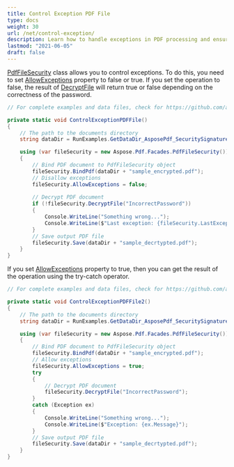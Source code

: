 ```yaml
---
title: Control Exception PDF File
type: docs
weight: 30
url: /net/control-exception/
description: Learn how to handle exceptions in PDF processing and ensure smooth operations while working with PDFs using Aspose.PDF in .NET.
lastmod: "2021-06-05"
draft: false
---
```

<script type="application/ld+json">
{
    "@context": "https://schema.org",
    "@type": "TechArticle",
    "headline": "Control Exception PDF File",
    "alternativeHeadline": "Manage PDF Exception Handling with New Security Control",
    "abstract": "The Control Exception feature in the PdfFileSecurity class allows you to manage error handling when decrypting PDF files by toggling the AllowExceptions property. Users can choose between receiving boolean results for decryption success or utilizing try-catch blocks for comprehensive exception management, enhancing flexibility and control over PDF security operations",
    "author": {
        "@type": "Person",
        "name": "Anastasiia Holub",
        "givenName": "Anastasiia",
        "familyName": "Holub",
        "url": "https://www.linkedin.com/in/anastasiia-holub-750430225/"
    },
    "genre": "pdf document generation",
    "wordcount": "224",
    "proficiencyLevel": "Beginner",
    "publisher": {
        "@type": "Organization",
        "name": "Aspose.PDF for .NET",
        "url": "https://products.aspose.com/pdf",
        "logo": "https://www.aspose.cloud/templates/aspose/img/products/pdf/aspose_pdf-for-net.svg",
        "alternateName": "Aspose",
        "sameAs": [
            "https://facebook.com/aspose.pdf/",
            "https://twitter.com/asposepdf",
            "https://www.youtube.com/channel/UCmV9sEg_QWYPi6BJJs7ELOg/featured",
            "https://www.linkedin.com/company/aspose",
            "https://stackoverflow.com/questions/tagged/aspose",
            "https://aspose.quora.com/",
            "https://aspose.github.io/"
        ],
        "contactPoint": [
            {
                "@type": "ContactPoint",
                "telephone": "+1 903 306 1676",
                "contactType": "sales",
                "areaServed": "US",
                "availableLanguage": "en"
            },
            {
                "@type": "ContactPoint",
                "telephone": "+44 141 628 8900",
                "contactType": "sales",
                "areaServed": "GB",
                "availableLanguage": "en"
            },
            {
                "@type": "ContactPoint",
                "telephone": "+61 2 8006 6987",
                "contactType": "sales",
                "areaServed": "AU",
                "availableLanguage": "en"
            }
        ]
    },
    "url": "/net/control-exception/",
    "mainEntityOfPage": {
        "@type": "WebPage",
        "@id": "/net/control-exception/"
    },
    "dateModified": "2024-11-25",
    "description": "Aspose.PDF can perform not only simple and easy tasks but also cope with more complex goals. Check the next section for advanced users and developers."
}
</script>

[PdfFileSecurity](https://reference.aspose.com/pdf/net/aspose.pdf.facades/pdffilesecurity) class allows you to control exceptions. To do this, you need to set [AllowExceptions](https://reference.aspose.com/pdf/net/aspose.pdf.facades/pdffilesecurity/properties/allowexceptions) property to false or true. If you set the operation to false, the result of [DecryptFile](https://reference.aspose.com/pdf/net/aspose.pdf.facades/pdffilesecurity/methods/decryptfile) will return true or false depending on the correctness of the password. 

```csharp
// For complete examples and data files, check for https://github.com/aspose-pdf/Aspose.PDF-for-.NET

private static void ControlExceptionPDFFile()
{
    // The path to the documents directory
    string dataDir = RunExamples.GetDataDir_AsposePdf_SecuritySignatures();

    using (var fileSecurity = new Aspose.Pdf.Facades.PdfFileSecurity())
    {
        // Bind PDF document to PdfFileSecurity object
        fileSecurity.BindPdf(dataDir + "sample_encrypted.pdf");
        // Disallow exceptions
        fileSecurity.AllowExceptions = false;
        
        // Decrypt PDF document
        if (!fileSecurity.DecryptFile("IncorrectPassword"))
        {
            Console.WriteLine("Something wrong...");
            Console.WriteLine($"Last exception: {fileSecurity.LastException.Message}");
        }
        // Save output PDF file 
        fileSecurity.Save(dataDir + "sample_decrtypted.pdf");
    }
}
```

If you set [AllowExceptions](https://reference.aspose.com/pdf/net/aspose.pdf.facades/pdffilesecurity/properties/allowexceptions) property to true, then you can get the result of the operation using the try-catch operator.


```csharp
// For complete examples and data files, check for https://github.com/aspose-pdf/Aspose.PDF-for-.NET

private static void ControlExceptionPDFFile2()
{   
    // The path to the documents directory
    string dataDir = RunExamples.GetDataDir_AsposePdf_SecuritySignatures();

    using (var fileSecurity = new Aspose.Pdf.Facades.PdfFileSecurity())
    {
        // Bind PDF document to PdfFileSecurity object
        fileSecurity.BindPdf(dataDir + "sample_encrypted.pdf");
        // Allow exceptions
        fileSecurity.AllowExceptions = true;
        try
        {
            // Decrypt PDF document
            fileSecurity.DecryptFile("IncorrectPassword");
        }
        catch (Exception ex)
        {
            Console.WriteLine("Something wrong...");
            Console.WriteLine($"Exception: {ex.Message}");
        }
        // Save output PDF file
        fileSecurity.Save(dataDir + "sample_decrtypted.pdf");
    }
}
```